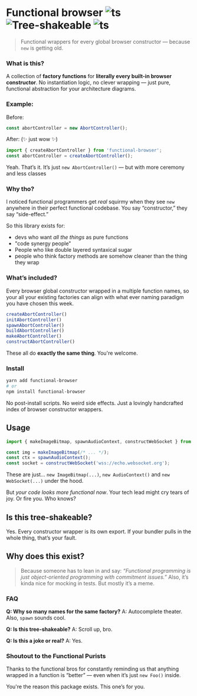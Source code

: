 # Functional browser ![ts](https://flat.badgen.net/badge/-/TypeScript?icon=typescript&label&labelColor=blue&color=555555) ![Tree-shakeable](https://flat.badgen.net/badge/tree-shakeable/yes/green) ![ts](https://flat.badgen.net/badge/dependencies/0?labelColor=blue&color=555555)

> Functional wrappers for every global browser constructor — because `new` is getting old.

### What is this?
A collection of **factory functions** for **literally every built-in browser constructor**.
No instantiation logic, no clever wrapping — just pure, functional abstraction for your architecture diagrams.

### Example:

Before:
```ts
const abortController = new AbortController();
```

After: (✨ just wow ✨)
```ts
import { createAbortController } from 'functional-browser';
const abortController = createAbortController();
```

Yeah. That’s it. It’s just `new AbortController()` — but with more ceremony and less classes

### Why tho?
I noticed functional programmers get *real* squirmy when they see `new` anywhere in their perfect functional codebase. You say “constructor,” they say “side-effect.”

So this library exists for:
* devs who want *all the things* as pure functions
* "code synergy people"
* People who like double layered syntaxical sugar
* people who think factory methods are somehow cleaner than the thing they wrap

### What’s included?
Every browser global constructor wrapped in a multiple function names, so your all your existing factories can align with what ever naming paradigm you have chosen this week.

```ts
createAbortController()
initAbortController()
spawnAbortController()
buildAbortController()
makeAbortController()
constructAbortController()
```
These all do **exactly the same thing**. You're welcome.

### Install
```bash
yarn add functional-browser
# or
npm install functional-browser
```
No post-install scripts. No weird side effects. Just a lovingly handcrafted index of browser constructor wrappers.

## Usage
```ts
import { makeImageBitmap, spawnAudioContext, constructWebSocket } from 'functional-browser';

const img = makeImageBitmap(/* ... */);
const ctx = spawnAudioContext();
const socket = constructWebSocket('wss://echo.websocket.org');
```

These are just... `new ImageBitmap(...)`, `new AudioContext()` and `new WebSocket(...)` under the hood.

But *your code looks more functional now*. Your tech lead might cry tears of joy. Or fire you. Who knows?

## Is this tree-shakeable?
Yes. Every constructor wrapper is its own export. If your bundler pulls in the whole thing, that’s your fault.

## Why does this exist?
> Because someone has to lean in and say:
> *“Functional programming is just object-oriented programming with commitment issues.”*
Also, it’s kinda nice for mocking in tests. But mostly it’s a meme.

### FAQ
**Q: Why so many names for the same factory?**
A: Autocomplete theater. Also, `spawn` sounds cool.

**Q: Is this tree-shakeable?**
A: Scroll up, bro.

**Q: Is this a joke or real?**
A: Yes.

### Shoutout to the Functional Purists
Thanks to the functional bros for constantly reminding us that anything wrapped in a function is “better” — even when it’s just `new Foo()` inside.

You're the reason this package exists. This one’s for you.
